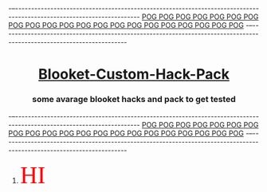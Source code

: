 -–---------------------------------------------------------------------------------------------------------------------
[POG POG POG POG POG POG POG POG POG POG POG POG POG POG POG POG POG POG POG POG POG](#)
-–---------------------------------------------------------------------------------------------------------------------

# <h1 align="center">[Blooket-Custom-Hack-Pack](#)</h1>
<h3 align="center">some avarage blooket hacks and pack to get tested</h2>

-–---------------------------------------------------------------------------------------------------------------------
[POG POG POG POG POG POG POG POG POG POG POG POG POG POG POG POG POG POG POG POG POG](#)
-–---------------------------------------------------------------------------------------------------------------------


1. <stroke color="#2A0030" thickness="1"><font size="90"><font color= "#FF0000"><font face="Bangers">HI</font></font></font></stroke>

